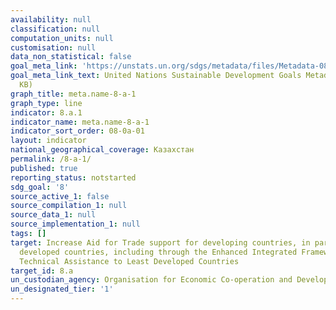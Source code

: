 ```yaml
---
availability: null
classification: null
computation_units: null
customisation: null
data_non_statistical: false
goal_meta_link: 'https://unstats.un.org/sdgs/metadata/files/Metadata-08-0A-01.pdf '
goal_meta_link_text: United Nations Sustainable Development Goals Metadata (PDF 208
  KB)
graph_title: meta.name-8-a-1
graph_type: line
indicator: 8.a.1
indicator_name: meta.name-8-a-1
indicator_sort_order: 08-0a-01
layout: indicator
national_geographical_coverage: Казахстан
permalink: /8-a-1/
published: true
reporting_status: notstarted
sdg_goal: '8'
source_active_1: false
source_compilation_1: null
source_data_1: null
source_implementation_1: null
tags: []
target: Increase Aid for Trade support for developing countries, in particular least
  developed countries, including through the Enhanced Integrated Framework for Trade-related
  Technical Assistance to Least Developed Countries
target_id: 8.a
un_custodian_agency: Organisation for Economic Co-operation and Development (OECD)
un_designated_tier: '1'
---
```

